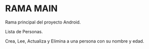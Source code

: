 # RAMA MAIN
Rama principal del proyecto Android.

Lista de Personas.

Crea, Lee, Actualiza y Elimina a una persona con su nombre y edad.